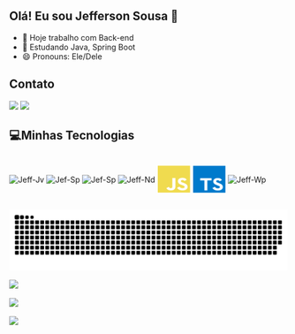 ## Olá! Eu sou Jefferson  Sousa 👋

- 🔭 Hoje trabalho com Back-end
- 🌱 Estudando Java, Spring Boot
- 😄 Pronouns: Ele/Dele

## Contato
  <div> 
  <a href = "mailto:jeffersonmarkd@outlook.com"><img src="https://img.shields.io/badge/-Gmail-%23333?style=for-the-badge&logo=gmail&logoColor=white" target="_blank"></a>
  <a href="https://www.linkedin.com/in/jefferson-sousa-8b93a81a2/" target="_blank"><img src="https://img.shields.io/badge/-LinkedIn-%230077B5?style=for-the-badge&logo=linkedin&logoColor=white" target="_blank"></a> 
</div>

## 💻Minhas Tecnologias

<div style="display: inline_block"><br>  
  <img align="center" alt="Jeff-Jv" height="50" width="60" src="https://cdn.jsdelivr.net/gh/devicons/devicon@latest/icons/java/java-original-wordmark.svg" />
  <img align="center" alt="Jef-Sp" height="50" width="60" src="https://cdn.jsdelivr.net/gh/devicons/devicon@latest/icons/spring/spring-original-wordmark.svg">
  <img align="center" alt="Jef-Sp" height="50" width="60" src="https://cdn.jsdelivr.net/gh/devicons/devicon@latest/icons/microsoftsqlserver/microsoftsqlserver-plain-wordmark.svg" />
  <img align="center" alt="Jeff-Nd" height="50" width="60" src="https://cdn.jsdelivr.net/gh/devicons/devicon@latest/icons/nodejs/nodejs-original-wordmark.svg" />
  <img align="center" alt="Jeff-Js" height="50" width="60" src="https://raw.githubusercontent.com/devicons/devicon/master/icons/javascript/javascript-plain.svg">
  <img align="center" alt="Jeff-Ts" height="50" width="60" src="https://raw.githubusercontent.com/devicons/devicon/master/icons/typescript/typescript-plain.svg">
  <img align="center" alt="Jeff-Wp" height="50" width="60" src="https://cdn.jsdelivr.net/gh/devicons/devicon@latest/icons/wordpress/wordpress-original.svg" />     
</div>

##

<picture>
  <source media="(prefers-color-scheme: dark)" srcset="https://raw.githubusercontent.com/JeffSSousa/JeffSSousa/output/github-snake-dark.svg" />
  <source media="(prefers-color-scheme: light)" srcset="https://raw.githubusercontent.com/JeffSSousa/JeffSSousa/output/github-snake.svg" />
  <img alt="github-snake" src="https://raw.githubusercontent.com/JeffSSousa/JeffSSousa/output/github-snake.svg" />
</picture>
 
<div>

![](https://github-readme-stats.vercel.app/api?username=JeffSSousa&theme=shadow_green&hide_border=false&include_all_commits=false&count_private=true)<br/>

![](https://github-readme-streak-stats.herokuapp.com/?user=JeffSSousa&theme=shadow_green&hide_border=false)<br/>

![](https://github-readme-stats.vercel.app/api/top-langs/?username=JeffSSousa&theme=shadow_green&hide_border=false&include_all_commits=false&count_private=true&layout=compact)

</div>
